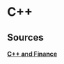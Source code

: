 # C++

## Sources

  [**C++ and Finance**](https://www.efinancialcareers.com/news/2021/07/modern-c-finance-jobs)

